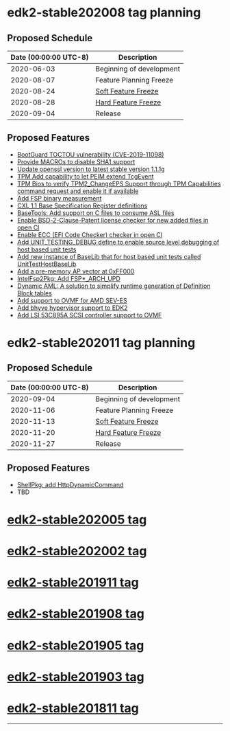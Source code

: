 # edk2-stable202008 tag planning

## Proposed Schedule

| Date (00:00:00 UTC-8)| Description                              |
| ---------------------| ---------------------------------------- |
| 2020-06-03           | Beginning of development                 |
| 2020-08-07           | Feature Planning Freeze                  |
| 2020-08-24           | [Soft Feature Freeze](SoftFeatureFreeze) |
| 2020-08-28           | [Hard Feature Freeze](HardFeatureFreeze) |
| 2020-09-04           | Release                                  |

## Proposed Features
* [BootGuard TOCTOU vulnerability (CVE-2019-11098)](https://bugzilla.tianocore.org/show_bug.cgi?id=1614)
* [Provide MACROs to disable SHA1 support](https://bugzilla.tianocore.org/show_bug.cgi?id=1682)
* [Update openssl version to latest stable version 1.1.1g](https://bugzilla.tianocore.org/show_bug.cgi?id=2898)
* [TPM Add capability to let PEIM extend TcgEvent](https://bugzilla.tianocore.org/show_bug.cgi?id=2841)
* [TPM Bios to verify TPM2_ChangeEPS Support through TPM Capabilities command request and enable it if available](https://bugzilla.tianocore.org/show_bug.cgi?id=2793)
* [Add FSP binary measurement](https://bugzilla.tianocore.org/show_bug.cgi?id=2376)
* [CXL 1.1 Base Specification Register definitions](https://bugzilla.tianocore.org/show_bug.cgi?id=2611)
* [BaseTools: Add support on C files to consume ASL files](https://bugzilla.tianocore.org/show_bug.cgi?id=2425)
* [Enable BSD-2-Clause-Patent license checker for new added files in open CI](https://bugzilla.tianocore.org/show_bug.cgi?id=2691)
* [Enable ECC (EFI Code Checker) checker in open CI](https://bugzilla.tianocore.org/show_bug.cgi?id=2606)
* [Add UNIT_TESTING_DEBUG define to enable source level debugging of host based unit tests](https://bugzilla.tianocore.org/show_bug.cgi?id=2804)
* [Add new instance of BaseLib that for host based unit tests called UnitTestHostBaseLib](https://bugzilla.tianocore.org/show_bug.cgi?id=2800)
* [Add a pre-memory AP vector at 0xFF000](https://bugzilla.tianocore.org/show_bug.cgi?id=2776)
* [IntelFsp2Pkg: Add FSP*_ARCH_UPD](https://bugzilla.tianocore.org/show_bug.cgi?id=2781)
* [Dynamic AML: A solution to simplify runtime generation of Definition Block tables](https://bugzilla.tianocore.org/show_bug.cgi?id=2900)
* [Add support to OVMF for AMD SEV-ES](https://bugzilla.tianocore.org/show_bug.cgi?id=2198)
* [Add bhyve hypervisor support to EDK2](https://bugzilla.tianocore.org/show_bug.cgi?id=2658)
* [Add LSI 53C895A SCSI controller support to OVMF](https://bugzilla.tianocore.org/show_bug.cgi?id=2899)

# edk2-stable202011 tag planning

## Proposed Schedule

| Date (00:00:00 UTC-8)| Description                              |
| ---------------------| ---------------------------------------- |
| 2020-09-04           | Beginning of development                 |
| 2020-11-06           | Feature Planning Freeze                  |
| 2020-11-13           | [Soft Feature Freeze](SoftFeatureFreeze) |
| 2020-11-20           | [Hard Feature Freeze](HardFeatureFreeze) |
| 2020-11-27           | Release                                  |

## Proposed Features
* [ShellPkg: add HttpDynamicCommand](https://bugzilla.tianocore.org/show_bug.cgi?id=2860)
* TBD

# [edk2-stable202005 tag](https://github.com/tianocore/edk2/releases/tag/edk2-stable202005)
# [edk2-stable202002 tag](https://github.com/tianocore/edk2/releases/tag/edk2-stable202002)
# [edk2-stable201911 tag](https://github.com/tianocore/edk2/releases/tag/edk2-stable201911)
# [edk2-stable201908 tag](https://github.com/tianocore/edk2/releases/tag/edk2-stable201908)
# [edk2-stable201905 tag](https://github.com/tianocore/edk2/releases/tag/edk2-stable201905)
# [edk2-stable201903 tag](https://github.com/tianocore/edk2/releases/tag/edk2-stable201903)
# [edk2-stable201811 tag](https://github.com/tianocore/edk2/releases/tag/edk2-stable201811)

---
